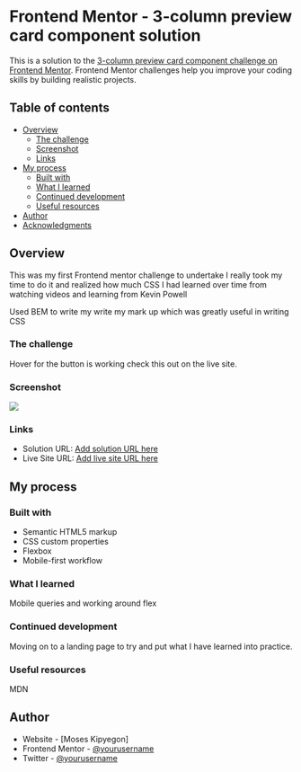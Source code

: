# Frontend Mentor - 3-column preview card component solution

This is a solution to the [3-column preview card component challenge on Frontend Mentor](https://www.frontendmentor.io/challenges/3column-preview-card-component-pH92eAR2-). Frontend Mentor challenges help you improve your coding skills by building realistic projects. 

## Table of contents

- [Overview](#overview)
  - [The challenge](#the-challenge)
  - [Screenshot](#screenshot)
  - [Links](#links)
- [My process](#my-process)
  - [Built with](#built-with)
  - [What I learned](#what-i-learned)
  - [Continued development](#continued-development)
  - [Useful resources](#useful-resources)
- [Author](#author)
- [Acknowledgments](#acknowledgments)

## Overview

This was my first Frontend mentor challenge to undertake I really took my time to do it and realized how much CSS I had learned over time from watching videos and learning from Kevin Powell

Used BEM to write my write my mark up which was greatly useful in writing CSS

### The challenge

Hover for the button is working check this out on the live site.

### Screenshot

![](./design/Desktop%20View.png)

### Links

- Solution URL: [Add solution URL here](https://github.com/MosesKipyegon/car_hire)
- Live Site URL: [Add live site URL here](https://your-live-site-url.com)

## My process

### Built with

- Semantic HTML5 markup
- CSS custom properties
- Flexbox
- Mobile-first workflow

### What I learned

Mobile queries and working around flex


### Continued development

Moving on to a landing page to try and put what I have learned into practice.


### Useful resources

MDN

## Author

- Website - [Moses Kipyegon]
- Frontend Mentor - [@yourusername](https://www.frontendmentor.io/profile/MosesKipyegon)
- Twitter - [@yourusername](https://twitter.com/Dihmoss)


